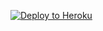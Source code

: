 
<p><a href="https://dashboard.heroku.com/new?template=https://github.com/gohomess/xr-home"> <img src="https://www.herokucdn.com/deploy/button.svg" alt="Deploy to Heroku" /></a></p>
